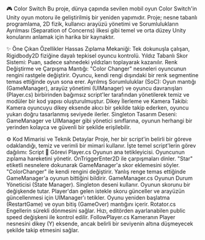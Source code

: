 🎮 Color Switch 
Bu proje, dünya çapında sevilen mobil oyun Color Switch'in Unity oyun motoru ile geliştirilmiş bir yeniden yapımıdır. 
Proje; nesne tabanlı programlama, 2D fizik, kullanıcı arayüzü yönetimi ve Sorumlulukların Ayrılması (Separation of Concerns) ilkesi gibi temel ve orta düzey Unity konularını anlamak için harika bir kaynaktır.

✨ Öne Çıkan Özellikler
Hassas Zıplama Mekaniği: Tek dokunuşla çalışan, Rigidbody2D fiziğine dayalı tepkisel oyuncu kontrolü.
Yıldız Tabanlı Skor Sistemi: Puan, sadece sahnedeki yıldızları toplayarak kazanılır.
Renk Değiştirme ve Çarpışma Mantığı: "Color Changer" nesneleri oyuncunun rengini rastgele değiştirir. Oyuncu, kendi rengi dışındaki bir renk segmentine temas ettiğinde oyun sona erer.
Ayrılmış Sorumluluklar (SoC): Oyun mantığı (GameManager), arayüz yönetimi (UIManager) ve oyuncu davranışları (Player.cs) birbirinden bağımsız script'ler tarafından yönetilerek temiz ve modüler bir kod yapısı oluşturulmuştur.
Dikey İlerleme ve Kamera Takibi: Kamera oyuncuyu dikey eksende akıcı bir şekilde takip ederken, oyuncu yukarı doğru tasarlanmış seviyede ilerler.
Singleton Tasarım Deseni: GameManager ve UIManager gibi yönetici sınıflarına, oyunun herhangi bir yerinden kolayca ve güvenli bir şekilde erişilebilir.

⚙️ Kod Mimarisi ve Teknik Detaylar
Proje, her bir script'in belirli bir göreve odaklandığı, temiz ve verimli bir mimari kullanır. İşte temel script'lerin görev dağılımı:
Script	👑 Görevi
Player.cs	Oyunun ana tetikleyicisi. Oyuncunun zıplama hareketini yönetir. OnTriggerEnter2D ile çarpışmaları dinler. "Star" etiketli nesnelere dokunarak GameManager'a skor eklemesini söyler. "ColorChanger" ile kendi rengini değiştirir. Yanlış renge temas ettiğinde GameManager'a oyunun bittiğini bildirir.
GameManager.cs	Oyunun Durum Yöneticisi (State Manager). Singleton deseni kullanır. Oyunun skorunu bir değişkende tutar. Player'dan gelen istekle skoru günceller ve arayüzün güncellenmesi için UIManager'ı tetikler. Oyunu yeniden başlatma (RestartGame) ve oyun bitiş (GameOver) mantığını içerir.
Rotator.cs	Engellerin sürekli dönmesini sağlar. Hızı, editörden ayarlanabilen public speed değişkeni ile kontrol edilir.
FollowPlayer.cs	Kameranın Player nesnesini dikey (Y) eksende, ancak belirli bir seviyenin altına düşmeyecek şekilde takip etmesini sağlar.
